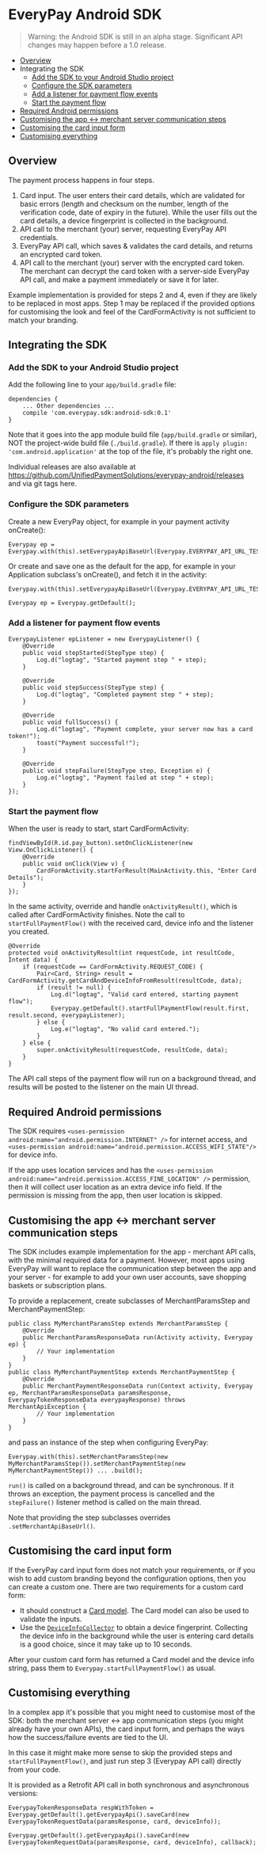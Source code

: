 # EveryPay Android SDK

> Warning: the Android SDK is still in an alpha stage. Significant API changes may happen before a 1.0 release.

* [Overview](https://github.com/UnifiedPaymentSolutions/everypay-android#overview)
* Integrating the SDK
  * [Add the SDK to your Android Studio project](https://github.com/UnifiedPaymentSolutions/everypay-android#add-the-sdk-to-your-android-studio-project)
  * [Configure the SDK parameters](https://github.com/UnifiedPaymentSolutions/everypay-android#configure-the-sdk-parameters)
  * [Add a listener for payment flow events](https://github.com/UnifiedPaymentSolutions/everypay-android#add-a-listener-for-payment-flow-events)
  * [Start the payment flow](https://github.com/UnifiedPaymentSolutions/everypay-android#start-the-payment-flow)
* [Required Android permissions](https://github.com/UnifiedPaymentSolutions/everypay-android#required-android-permissions)
* [Customising the app <-> merchant server communication steps](https://github.com/UnifiedPaymentSolutions/everypay-android#customising-the-app---merchant-server-communication-steps)
* [Customising the card input form](https://github.com/UnifiedPaymentSolutions/everypay-android#customising-the-card-input-form)
* [Customising everything](https://github.com/UnifiedPaymentSolutions/everypay-android#customising-everything)


## Overview

The payment process happens in four steps.

1. Card input. The user enters their card details, which are validated for basic errors (length and checksum on the number, length of the verification code, date of expiry in the future). While the user fills out the card details, a device fingerprint is collected in the background.
2. API call to the merchant (your) server, requesting EveryPay API credentials.
3. EveryPay API call, which saves & validates the card details, and returns an encrypted card token.
4. API call to the merchant (your) server with the encrypted card token. The merchant can decrypt the card token with a server-side EveryPay API call, and make a payment immediately or save it for later.

Example implementation is provided for steps 2 and 4, even if they are likely to be replaced in most apps. Step 1 may be replaced if the provided options for customising the look and feel of the CardFormActivity is not sufficient to match your branding.

## Integrating the SDK

### Add the SDK to your Android Studio project

Add the following line to your `app/build.gradle` file:

```
dependencies {
    ... Other dependencies ...
    compile 'com.everypay.sdk:android-sdk:0.1'
}
```

Note that it goes into the app module build file (`app/build.gradle` or similar), NOT the project-wide build file (`./build.gradle`). If there is `apply plugin: 'com.android.application'` at the top of the file, it's probably the right one.

Individual releases are also available at https://github.com/UnifiedPaymentSolutions/everypay-android/releases and via git tags here.

### Configure the SDK parameters

Create a new EveryPay object, for example in your payment activity onCreate():

```
Everypay ep = Everypay.with(this).setEverypayApiBaseUrl(Everypay.EVERYPAY_API_URL_TESTING).setMerchantApiBaseUrl(Everypay.MERCHANT_API_URL_TESTING).build();
```

Or create and save one as the default for the app, for example in your Application subclass's onCreate(), and fetch it in the activity:

```
Everypay.with(this).setEverypayApiBaseUrl(Everypay.EVERYPAY_API_URL_TESTING).setMerchantApiBaseUrl(Everypay.MERCHANT_API_URL_TESTING).build().setDefault();

Everypay ep = Everypay.getDefault();
```

### Add a listener for payment flow events

```
EverypayListener epListener = new EverypayListener() {
    @Override
    public void stepStarted(StepType step) {
        Log.d("logtag", "Started payment step " + step);
    }

    @Override
    public void stepSuccess(StepType step) {
        Log.d("logtag", "Completed payment step " + step);
    }

    @Override
    public void fullSuccess() {
        Log.d("logtag", "Payment complete, your server now has a card token!");
        toast("Payment successful!");
    }

    @Override
    public void stepFailure(StepType step, Exception e) {
        Log.e("logtag", "Payment failed at step " + step);
    }
});
```

### Start the payment flow

When the user is ready to start, start CardFormActivity:

```
findViewById(R.id.pay_button).setOnClickListener(new View.OnClickListener() {
    @Override
    public void onClick(View v) {
        CardFormActivity.startForResult(MainActivity.this, "Enter Card Details");
    }
});
```

In the same activity, override and handle `onActivityResult()`, which is called after CardFormActivity finishes. Note the call to `startFullPaymentFlow()` with the received card, device info and the listener you created.

```
@Override
protected void onActivityResult(int requestCode, int resultCode, Intent data) {
    if (requestCode == CardFormActivity.REQUEST_CODE) {
        Pair<Card, String> result = CardFormActivity.getCardAndDeviceInfoFromResult(resultCode, data);
        if (result != null) {
            Log.d("logtag", "Valid card entered, starting payment flow");
            Everypay.getDefault().startFullPaymentFlow(result.first, result.second, everypayListener);
        } else {
            Log.e("logtag", "No valid card entered.");
        }
    } else {
        super.onActivityResult(requestCode, resultCode, data);
    }
}
```

The API call steps of the payment flow will run on a background thread, and results will be posted to the listener on the main UI thread.


## Required Android permissions

The SDK requires `<uses-permission android:name="android.permission.INTERNET" />` for internet access, and `<uses-permission android:name="android.permission.ACCESS_WIFI_STATE"/>` for device info.

If the app uses location services and has the `<uses-permission android:name="android.permission.ACCESS_FINE_LOCATION" />` permission, then it will collect user location as an extra device info field. If the permission is missing from the app, then user location is skipped.


## Customising the app <-> merchant server communication steps

The SDK includes example implementation for the app - merchant API calls, with the minimal required data for a payment. However, most apps using EveryPay will want to replace the communication step between the app and your server - for example to add your own user accounts, save shopping baskets or subscription plans.

To provide a replacement, create subclasses of MerchantParamsStep and MerchantPaymentStep:

```
public class MyMerchantParamsStep extends MerchantParamsStep {
    @Override
    public MerchantParamsResponseData run(Activity activity, Everypay ep) {
        // Your implementation
    }
}
public class MyMerchantPaymentStep extends MerchantPaymentStep {
    @Override
    public MerchantPaymentResponseData run(Context activity, Everypay ep, MerchantParamsResponseData paramsResponse, EverypayTokenResponseData everypayResponse) throws MerchantApiException {
        // Your implementation
    }
}
```

and pass an instance of the step when configuring EveryPay:

```
Everypay.with(this).setMerchantParamsStep(new MyMerchantParamsStep()).setMerchantPaymentStep(new MyMerchantPaymentStep()) ... .build();
```

`run()` is called on a background thread, and can be synchronous. If it throws an exception, the payment process is cancelled and the `stepFailure()` listener method is called on the main thread.

Note that providing the step subclasses overrides `.setMerchantApiBaseUrl()`.


## Customising the card input form

If the EveryPay card input form does not match your requirements, or if you wish to add custom branding beyond the configuration options, then you can create a custom one. There are two requirements for a custom card form:

* It should construct a [Card model](https://github.com/UnifiedPaymentSolutions/everypay-android/blob/master/sdk/src/main/java/com/everypay/sdk/model/Card.java). The Card model can also be used to validate the inputs.
* Use the [`DeviceInfoCollector`](https://github.com/UnifiedPaymentSolutions/everypay-android/blob/master/sdk/src/main/java/com/everypay/sdk/deviceinfo/DeviceCollector.java) to obtain a device fingerprint. Collecting the device info in the background while the user is entering card details is a good choice, since it may take up to 10 seconds.

After your custom card form has returned a Card model and the device info string, pass them to `Everypay.startFullPaymentFlow()` as usual.


## Customising everything

In a complex app it's possible that you might need to customise most of the SDK: both the merchant server <-> app communication steps (you might already have your own APIs), the card input form, and perhaps the ways how the success/failure events are tied to the UI.

In this case it might make more sense to skip the provided steps and `startFullPaymentFlow()`, and just run step 3 (Everypay API call) directly from your code.

It is provided as a Retrofit API call in both synchronous and asynchronous versions:

```
EverypayTokenResponseData respWithToken = Everypay.getDefault().getEverypayApi().saveCard(new EverypayTokenRequestData(paramsResponse, card, deviceInfo));

Everypay.getDefault().getEverypayApi().saveCard(new EverypayTokenRequestData(paramsResponse, card, deviceInfo), callback);
```



